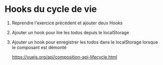 # Hooks du cycle de vie

1. Reprendre l'exercice précédent et ajouter deux Hooks
2. Ajouter un hook pour lire les todos depuis le localStorage
3. Ajouter un hook pour enregistrer les todos dans le localStorage lorsque le composant est démonté

   https://vuejs.org/api/composition-api-lifecycle.html
